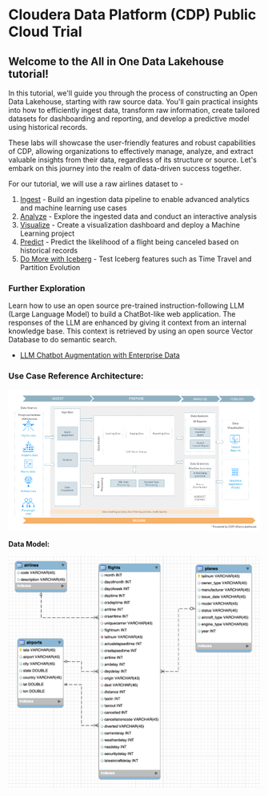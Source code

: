 # Cloudera Data Platform (CDP) Public Cloud Trial

## Welcome to the **All in One Data Lakehouse** tutorial! 

In this tutorial, we'll guide you through the process of constructing an Open Data Lakehouse, starting with raw source data. You'll gain practical insights into how to efficiently ingest data, transform raw information, create tailored datasets for dashboarding and reporting, and develop a predictive model using historical records.

These labs will showcase the user-friendly features and robust capabilities of CDP, allowing organizations to effectively manage, analyze, and extract valuable insights from their data, regardless of its structure or source. Let's embark on this journey into the realm of data-driven success together.

For our tutorial, we will use a raw airlines dataset to -

1. [Ingest](/01_ingest.md) - Build an ingestion data pipeline to enable advanced analytics and machine learning use cases
2. [Analyze](/02_analyze.md) - Explore the ingested data and conduct an interactive analysis
3. [Visualize](/03_visualize.md) - Create a visualization dashboard and deploy a Machine Learning project
4. [Predict](/04_predict.md) - Predict the likelihood of a flight being canceled based on historical records
5. [Do More with Iceberg](/05_iceberg.md) - Test Iceberg features such as Time Travel and Partition Evolution

### Further Exploration

Learn how to use an open source pre-trained instruction-following LLM (Large Language Model) to build a ChatBot-like web application. The responses of the LLM are enhanced by giving it context from an internal knowledge base. This context is retrieved by using an open source Vector Database to do semantic search.

- [LLM Chatbot Augmentation with Enterprise Data](llm_chatbot.md)

### Use Case Reference Architecture:

![CDP_One-Self_service_trial-use-case_development.png](images/CDP_One-Self_service_trial-use-case_development.png)

**Data Model:**

![airline_logistics_ERD.png](images/airline_logistics_ERD.png)